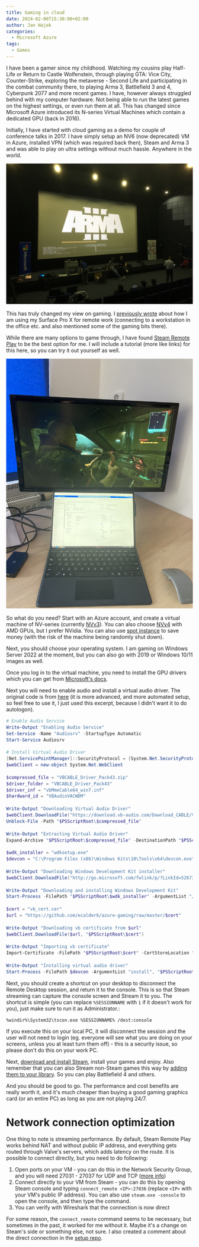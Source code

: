 ```yaml
---
title: Gaming in cloud
date: 2024-02-06T15:30:00+02:00
author: Jan Hajek
categories:
  - Microsoft Azure
tags:
  - Games
---
```


I have been a gamer since my childhood. Watching my cousins play Half-Life or Return to Castle Wolfenstein, through playing GTA: Vice City, Counter-Strike, exploring the metaverse - Second Life and participating in the combat community there, to playing Arma 3, Battlefield 3 and 4, Cyberpunk 2077 and more recent games. I have, however always struggled behind with my computer hardware. Not being able to run the latest games on the highest settings, or even run them at all. This has changed since Microsoft Azure introduced its N-series Virtual Machines which contain a dedicated GPU (back in 2016).

Initially, I have started with cloud gaming as a demo for couple of conference talks in 2017. I have simply setup an NV6 (now deprecated) VM in Azure, installed VPN (which was required back then), Steam and Arma 3 and was able to play on ultra settings without much hassle. Anywhere in the world.

[![Arma 3 Cloud Gaming during CloudCon in 2017](/uploads/2024/02/cloud-gaming-arma-2017.jpg)](/uploads/2024/02/cloud-gaming-arma-2017.jpg)

This has truly changed my view on gaming. I [previously wrote](https://hajekj.net/2020/10/07/working-on-surface-pro-x/) about how I am using my Surface Pro X for remote work (connecting to a workstation in the office etc. and also mentioned some of the gaming bits there).

While there are many options to game through, I have found [Steam Remote Play](https://store.steampowered.com/remoteplay/) to be the best option for me. I will include a tutorial (more like links) for this here, so you can try it out yourself as well.

[![Cyberpunk 2077 during Christmas 2020](/uploads/2024/02/cloud-gaming-cyberpunk-2020.jpg)](/uploads/2024/02/cloud-gaming-cyberpunk-2020.jpg)

So what do you need? Start with an Azure account, and create a virtual machine of NV-series (currently [NVv3](https://learn.microsoft.com/en-us/azure/virtual-machines/nvv3-series)). You can also choose [NVv4](https://learn.microsoft.com/en-us/azure/virtual-machines/nvv4-series) with AMD GPUs, but I prefer NVidia. You can also use [spot instance](https://learn.microsoft.com/en-us/azure/virtual-machines/spot-vms) to save money (with the risk of the machine being randomly shut down).

Next, you should choose your operating system. I am gaming on Windows Server 2022 at the moment, but you can also go with 2019 or Windows 10/11 images as well.

Once you log in to the virtual machine, you need to install the GPU drivers which you can get from [Microsoft's docs](https://learn.microsoft.com/en-us/azure/virtual-machines/windows/n-series-driver-setup#nvidia-grid-drivers).

Next you will need to enable audio and install a virtual audio driver. The original code is from [here](https://github.com/ecalder6/azure-gaming/blob/master/utils.psm1#L102) (it is more advanced, and more automated setup, so feel free to use it, I just used this excerpt, because I didn't want it to do autologon).

```powershell
# Enable Audio Service
Write-Output "Enabling Audio Service"
Set-Service -Name "Audiosrv" -StartupType Automatic
Start-Service Audiosrv

# Install Virtual Audio Driver
[Net.ServicePointManager]::SecurityProtocol = [System.Net.SecurityProtocolType]::Tls12
$webClient = new-object System.Net.WebClient

$compressed_file = "VBCABLE_Driver_Pack43.zip"
$driver_folder = "VBCABLE_Driver_Pack43"
$driver_inf = "vbMmeCable64_win7.inf"
$hardward_id = "VBAudioVACWDM"

Write-Output "Downloading Virtual Audio Driver"
$webClient.DownloadFile("https://download.vb-audio.com/Download_CABLE/VBCABLE_Driver_Pack43.zip", "$PSScriptRoot\$compressed_file")
Unblock-File -Path "$PSScriptRoot\$compressed_file"

Write-Output "Extracting Virtual Audio Driver"
Expand-Archive "$PSScriptRoot\$compressed_file" -DestinationPath "$PSScriptRoot\$driver_folder" -Force

$wdk_installer = "wdksetup.exe"
$devcon = "C:\Program Files (x86)\Windows Kits\10\Tools\x64\devcon.exe"

Write-Output "Downloading Windows Development Kit installer"
$webClient.DownloadFile("http://go.microsoft.com/fwlink/p/?LinkId=526733", "$PSScriptRoot\$wdk_installer")

Write-Output "Downloading and installing Windows Development Kit"
Start-Process -FilePath "$PSScriptRoot\$wdk_installer" -ArgumentList "/S" -Wait

$cert = "vb_cert.cer"
$url = "https://github.com/ecalder6/azure-gaming/raw/master/$cert"

Write-Output "Downloading vb certificate from $url"
$webClient.DownloadFile($url, "$PSScriptRoot\$cert")

Write-Output "Importing vb certificate"
Import-Certificate -FilePath "$PSScriptRoot\$cert" -CertStoreLocation "cert:\LocalMachine\TrustedPublisher"

Write-Output "Installing virtual audio driver"
Start-Process -FilePath $devcon -ArgumentList "install", "$PSScriptRoot\$driver_folder\$driver_inf", $hardward_id -Wait
```

Next, you should create a shortcut on your desktop to disconnect the Remote Desktop session, and return it to the console. This is so that Steam streaming can capture the console screen and Stream it to you. The shortcut is simple (you can replace `%SESSIONNAME` with `1` if it doesn't work for you), just make sure to run it as Administrator.:

```
%windir%\System32\tscon.exe %SESSIONNAME% /dest:console
```

If you execute this on your local PC, it will disconnect the session and the user will not need to login (eg. everyone will see what you are doing on your screens, unless you at least turn them off) - this is a security issue, so please don't do this on your work PC.

Next, [download and install Steam](https://store.steampowered.com/about/), install your games and enjoy. Also remember that you can also Stream non-Steam games this way by [adding them to your library](https://help.steampowered.com/en/faqs/view/4B8B-9697-2338-40EC). So you can play Battlefield 4 and others.

And you should be good to go. The performance and cost benefits are really worth it, and it's much cheaper than buying a good gaming graphics card (or an entire PC) as long as you are not playing 24/7.

# Network connection optimization

One thing to note is streaming performance. By default, Steam Remote Play works behind NAT and without public IP address, and everything gets routed through Valve's servers, which adds latency on the route. It is possible to connect directly, but you need to do following:

1. Open ports on your VM - you can do this in the Network Security Group, and you will need 27031 - 27037 for UDP and TCP ([more info](https://help.steampowered.com/en/faqs/view/3E3D-BE6B-787D-A5D2))
1. Connect directly to your VM from Steam - you can do this by opening Steam console and typing `connect_remote <IP>:27036` (replace `<IP>` with your VM's public IP address). You can also use `steam.exe -console` to open the console, and then type the command.
1. You can verify with Wireshark that the connection is now direct

For some reason, the `connect_remote` command seems to be necessary, but sometimes in the past, it worked for me without it. Maybe it's a change on Steam's side or something else, not sure. I also created a comment about the direct connection in the [setup repo](https://github.com/ecalder6/azure-gaming/issues/50).
